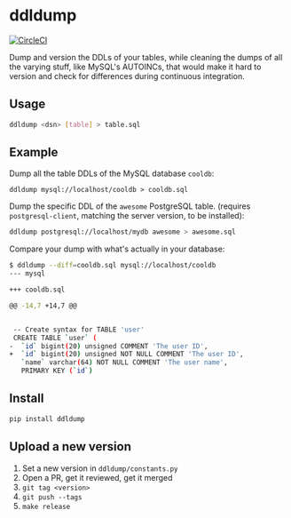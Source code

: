 # ddldump

[![CircleCI](https://circleci.com/gh/percolate/ddldump.svg?style=svg)](https://circleci.com/gh/percolate/ddldump)

Dump and version the DDLs of your tables, while cleaning the dumps of all the
varying stuff, like MySQL's AUTOINCs, that would make it hard to version and
check for differences during continuous integration.

## Usage

```bash
ddldump <dsn> [table] > table.sql
```

## Example

Dump all the table DDLs of the MySQL database `cooldb`:

```
ddldump mysql://localhost/cooldb > cooldb.sql
```

Dump the specific DDL of the `awesome` PostgreSQL table.
(requires `postgresql-client`, matching the server version, to be installed):

```bash
ddldump postgresql://localhost/mydb awesome > awesome.sql
```

Compare your dump with what's actually in your database:

```bash
$ ddldump --diff=cooldb.sql mysql://localhost/cooldb
--- mysql

+++ cooldb.sql

@@ -14,7 +14,7 @@


 -- Create syntax for TABLE 'user'
 CREATE TABLE `user` (
-  `id` bigint(20) unsigned COMMENT 'The user ID',
+  `id` bigint(20) unsigned NOT NULL COMMENT 'The user ID',
   `name` varchar(64) NOT NULL COMMENT 'The user name',
   PRIMARY KEY (`id`)
```

## Install

```bash
pip install ddldump
```

## Upload a new version

1. Set a new version in `ddldump/constants.py`
1. Open a PR, get it reviewed, get it merged
1. `git tag <version>`
1. `git push --tags`
1. `make release`
